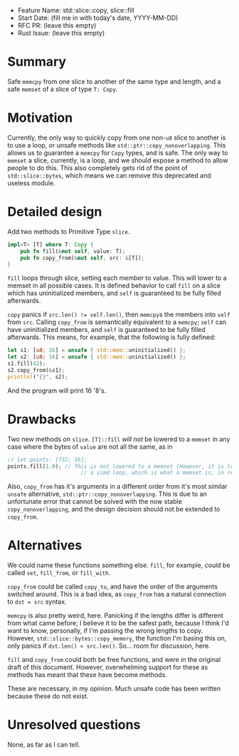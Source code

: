 - Feature Name: std::slice::copy, slice::fill
- Start Date: (fill me in with today's date, YYYY-MM-DD)
- RFC PR: (leave this empty)
- Rust Issue: (leave this empty)

# Summary
[summary]: #summary

Safe `memcpy` from one slice to another of the same type and length, and a safe
`memset` of a slice of type `T: Copy`.

# Motivation
[motivation]: #motivation

Currently, the only way to quickly copy from one non-`u8` slice to another is to
use a loop, or unsafe methods like `std::ptr::copy_nonoverlapping`. This allows
us to guarantee a `memcpy` for `Copy` types, and is safe. The only way to
`memset` a slice, currently, is a loop, and we should expose a method to allow
people to do this. This also completely gets rid of the point of
`std::slice::bytes`, which means we can remove this deprecated and useless
module.

# Detailed design
[design]: #detailed-design

Add two methods to Primitive Type `slice`.

```rust
impl<T> [T] where T: Copy {
    pub fn fill(&mut self, value: T);
    pub fn copy_from(&mut self, src: &[T]);
}
```

`fill` loops through slice, setting each member to value. This will lower to a
memset in all possible cases. It is defined behavior to call `fill` on a slice
which has uninitialized members, and `self` is guaranteed to be fully filled
afterwards.

`copy` panics if `src.len() != self.len()`, then `memcpy`s the members into 
`self` from `src`. Calling `copy_from` is semantically equivalent to a `memcpy`;
`self` can have uninitialized members, and `self` is guaranteed to be fully filled
afterwards. This means, for example, that the following is fully defined:

```rust
let s1: [u8; 16] = unsafe { std::mem::uninitialized() };
let s2: [u8; 16] = unsafe { std::mem::uninitialized() };
s1.fill(42);
s2.copy_from(&s1);
println!("{}", s2);
```

And the program will print 16 '8's.

# Drawbacks
[drawbacks]: #drawbacks

Two new methods on `slice`. `[T]::fill` *will not* be lowered to a `memset` in
any case where the bytes of `value` are not all the same, as in

```rust
// let points: [f32; 16];
points.fill(1.0); // This is not lowered to a memset (However, it is lowered to
                       // a simd loop, which is what a memset is, in reality)
```

Also, `copy_from` has it's arguments in a different order from it's most similar
`unsafe` alternative, `std::ptr::copy_nonoverlapping`. This is due to an
unfortunate error that cannot be solved with the now stable
`copy_nonoverlapping`, and the design decision should not be extended to
`copy_from`.

# Alternatives
[alternatives]: #alternatives

We could name these functions something else. `fill`, for example, could be
called `set`, `fill_from`, or `fill_with`.

`copy_from` could be called `copy_to`, and have the order of the arguments
switched around. This is a bad idea, as `copy_from` has a natural connection to
`dst = src` syntax.

`memcpy` is also pretty weird, here. Panicking if the lengths differ is
different from what came before; I believe it to be the safest path, because I
think I'd want to know, personally, if I'm passing the wrong lengths to copy.
However, `std::slice::bytes::copy_memory`, the function I'm basing this on, only
panics if `dst.len() < src.len()`. So... room for discussion, here.

`fill` and `copy_from` could both be free functions, and were in the
original draft of this document. However, overwhelming support for these as
methods has meant that these have become methods.

These are necessary, in my opinion. Much unsafe code has been written because
these do not exist.

# Unresolved questions
[unresolved]: #unresolved-questions

None, as far as I can tell.
